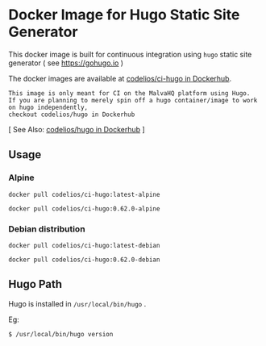 # Docker Image for Hugo Static Site Generator

This docker image is built for continuous integration using `hugo` static site generator ( see https://gohugo.io )

The docker images are available at [codelios/ci-hugo in Dockerhub](https://hub.docker.com/r/codelios/ci-hugo).

```
This image is only meant for CI on the MalvaHQ platform using Hugo.
If you are planning to merely spin off a hugo container/image to work on hugo independently,
checkout codelios/hugo in Dockerhub
```
[ See Also: [codelios/hugo in Dockerhub](https://hub.docker.com/r/codelios/hugo) ]

## Usage

### Alpine

```
docker pull codelios/ci-hugo:latest-alpine
```

```
docker pull codelios/ci-hugo:0.62.0-alpine
```

### Debian distribution

```
docker pull codelios/ci-hugo:latest-debian
```

```
docker pull codelios/ci-hugo:0.62.0-debian
```

## Hugo Path

Hugo is installed in `/usr/local/bin/hugo` .

Eg:

```
$ /usr/local/bin/hugo version
```
